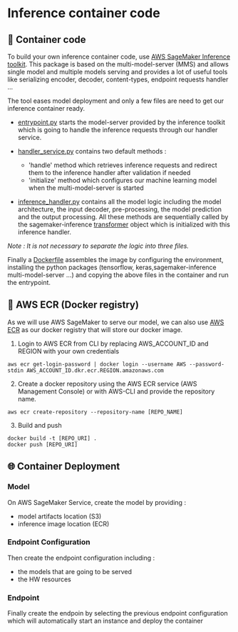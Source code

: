 # Inference container code
## :blue_book: Container code
To build your own inference container code, use [AWS SageMaker Inference toolkit](https://github.com/aws/sagemaker-inference-toolkit). This package is based on the multi-model-server (MMS) and allows single model and multiple models serving and provides a lot of useful tools like serializing encoder, decoder, content-types, endpoint requests handler ...

The tool eases model deployment and only a few files are need to get our inference container ready.

- [entrypoint.py](https://github.com/Akazz-L/unet-image-segmentation/blob/master/inference/entrypoint.py) starts the model-server provided by the inference toolkit which is going to handle the inference requests through our handler service.  

- [handler_service.py](https://github.com/Akazz-L/unet-image-segmentation/blob/master/inference/handler_service.py) contains two default methods :
    - 'handle' method  which retrieves inference requests and redirect them to the inference handler after validation if needed
    - 'initialize' method which configures our machine learning model when the multi-model-server is started

- [inference_handler.py](https://github.com/Akazz-L/unet-image-segmentation/blob/master/inference/inference_handler.py) contains all the model logic including the model architecture, the input decoder, pre-processing, the model prediction and the output processing. All these methods are sequentially called by the sagemaker-inference [transformer](https://github.com/aws/sagemaker-inference-toolkit/blob/master/src/sagemaker_inference/transformer.py) object which is initialized with this inference handler.

*Note : It is not necessary to separate the logic into three files.*

Finally a [Dockerfile](https://github.com/Akazz-L/unet-image-segmentation/blob/master/inference/Dockerfile) assembles the image by configuring the environment, installing the python packages (tensorflow, keras,sagemaker-inference multi-model-server ...) and copying the above files in the container and run the entrypoint.

## :whale: AWS ECR (Docker registry)
As we will use AWS SageMaker to serve our model, we can also use [AWS ECR](https://docs.aws.amazon.com/AmazonECR/latest/userguide/getting-started-cli.html) as our docker registry that will store our docker image.
1. Login to AWS ECR from CLI by replacing AWS_ACCOUNT_ID and REGION with your own credentials
```
aws ecr get-login-password | docker login --username AWS --password-stdin AWS_ACCOUNT_ID.dkr.ecr.REGION.amazonaws.com
```
2. Create a docker repository using the AWS ECR service (AWS Management Console) or with AWS-CLI and provide the repository name.
```
aws ecr create-repository --repository-name [REPO_NAME]
```
3. Build and push

```
docker build -t [REPO_URI] .
docker push [REPO_URI]
```



##  :globe_with_meridians: Container Deployment

### Model

On AWS SageMaker Service, create the model  by providing :
- model artifacts location (S3)
- inference image location (ECR)

### Endpoint Configuration

Then create the endpoint configuration including :
- the models that are going to be served
- the HW resources 

### Endpoint
Finally create the endpoin by selecting the previous endpoint configuration which will automatically start an instance and deploy the container